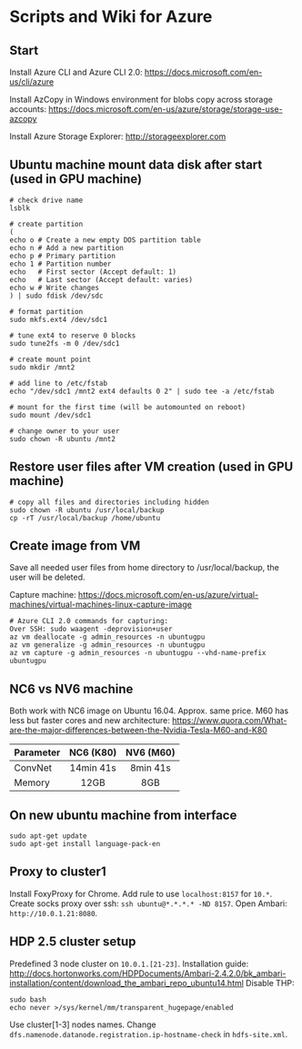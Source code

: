 # Scripts and Wiki for Azure

## Start
Install Azure CLI and Azure CLI 2.0: 
https://docs.microsoft.com/en-us/cli/azure

Install AzCopy in Windows environment for blobs copy across storage accounts: 
https://docs.microsoft.com/en-us/azure/storage/storage-use-azcopy

Install Azure Storage Explorer: 
http://storageexplorer.com

## Ubuntu machine mount data disk after start (used in GPU machine)
```
# check drive name
lsblk

# create partition
(
echo o # Create a new empty DOS partition table
echo n # Add a new partition
echo p # Primary partition
echo 1 # Partition number
echo   # First sector (Accept default: 1)
echo   # Last sector (Accept default: varies)
echo w # Write changes
) | sudo fdisk /dev/sdc

# format partition
sudo mkfs.ext4 /dev/sdc1

# tune ext4 to reserve 0 blocks
sudo tune2fs -m 0 /dev/sdc1

# create mount point
sudo mkdir /mnt2

# add line to /etc/fstab
echo "/dev/sdc1 /mnt2 ext4 defaults 0 2" | sudo tee -a /etc/fstab

# mount for the first time (will be automounted on reboot)
sudo mount /dev/sdc1

# change owner to your user
sudo chown -R ubuntu /mnt2
```

## Restore user files after VM creation (used in GPU machine)

```
# copy all files and directories including hidden
sudo chown -R ubuntu /usr/local/backup
cp -rT /usr/local/backup /home/ubuntu
```

## Create image from VM

Save all needed user files from home directory to /usr/local/backup, the user will be deleted.
  
Capture machine: https://docs.microsoft.com/en-us/azure/virtual-machines/virtual-machines-linux-capture-image

```
# Azure CLI 2.0 commands for capturing:
Over SSH: sudo waagent -deprovision+user
az vm deallocate -g admin_resources -n ubuntugpu
az vm generalize -g admin_resources -n ubuntugpu
az vm capture -g admin_resources -n ubuntugpu --vhd-name-prefix ubuntugpu
```

## NC6 vs NV6 machine

Both work with NC6 image on Ubuntu 16.04.
Approx. same price.
M60 has less but faster cores and new architecture: 
https://www.quora.com/What-are-the-major-differences-between-the-Nvidia-Tesla-M60-and-K80

| Parameter     | NC6 (K80)     | NV6 (M60)    |
| ------------- |:-------------:|:------------:|
| ConvNet       | 14min 41s     | 8min 41s     |
| Memory        | 12GB          | 8GB          |


## On new ubuntu machine from interface
```
sudo apt-get update
sudo apt-get install language-pack-en
```

## Proxy to cluster1
Install FoxyProxy for Chrome.
Add rule to use `localhost:8157` for `10.*`.
Create socks proxy over ssh: `ssh ubuntu@*.*.*.* -ND 8157`.
Open Ambari: `http://10.0.1.21:8080`.

## HDP 2.5 cluster setup
Predefined 3 node cluster on `10.0.1.[21-23]`.
Installation guide: http://docs.hortonworks.com/HDPDocuments/Ambari-2.4.2.0/bk_ambari-installation/content/download_the_ambari_repo_ubuntu14.html
Disable THP: 
```
sudo bash
echo never >/sys/kernel/mm/transparent_hugepage/enabled
```
Use cluster[1-3] nodes names.
Change `dfs.namenode.datanode.registration.ip-hostname-check` in `hdfs-site.xml`.
